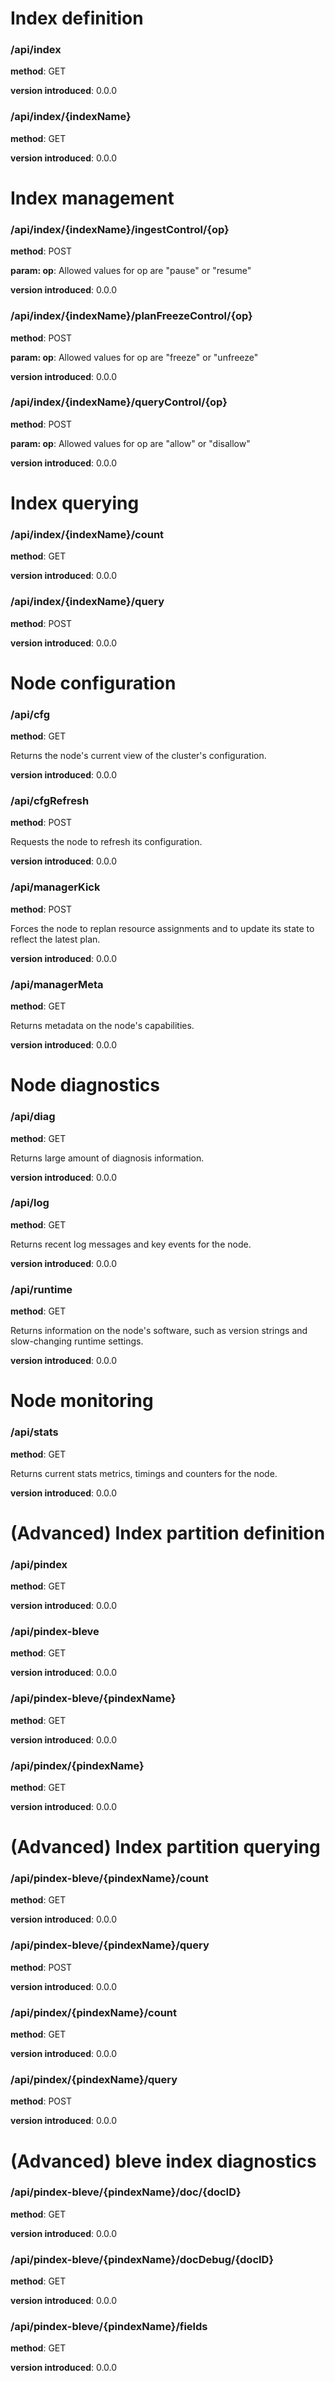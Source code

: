 # Index definition

### /api/index

**method**: GET

**version introduced**: 0.0.0

### /api/index/{indexName}

**method**: GET

**version introduced**: 0.0.0

# Index management

### /api/index/{indexName}/ingestControl/{op}

**method**: POST

**param: op**: Allowed values for op are
                          "pause" or "resume"

**version introduced**: 0.0.0

### /api/index/{indexName}/planFreezeControl/{op}

**method**: POST

**param: op**: Allowed values for op are
                          "freeze" or "unfreeze"

**version introduced**: 0.0.0

### /api/index/{indexName}/queryControl/{op}

**method**: POST

**param: op**: Allowed values for op are
                          "allow" or "disallow"

**version introduced**: 0.0.0

# Index querying

### /api/index/{indexName}/count

**method**: GET

**version introduced**: 0.0.0

### /api/index/{indexName}/query

**method**: POST

**version introduced**: 0.0.0

# Node configuration

### /api/cfg

**method**: GET

Returns the node's current view
                       of the cluster's configuration.

**version introduced**: 0.0.0

### /api/cfgRefresh

**method**: POST

Requests the node to refresh its configuration.

**version introduced**: 0.0.0

### /api/managerKick

**method**: POST

Forces the node to replan resource assignments and
                       to update its state to reflect the latest plan.

**version introduced**: 0.0.0

### /api/managerMeta

**method**: GET

Returns metadata on the node's capabilities.

**version introduced**: 0.0.0

# Node diagnostics

### /api/diag

**method**: GET

Returns large amount of diagnosis information.

**version introduced**: 0.0.0

### /api/log

**method**: GET

Returns recent log messages and key events for the node.

**version introduced**: 0.0.0

### /api/runtime

**method**: GET

Returns information on the node's software,
                       such as version strings and slow-changing
                       runtime settings.

**version introduced**: 0.0.0

# Node monitoring

### /api/stats

**method**: GET

Returns current stats metrics, timings and counters
                       for the node.

**version introduced**: 0.0.0

# (Advanced) Index partition definition

### /api/pindex

**method**: GET

**version introduced**: 0.0.0

### /api/pindex-bleve

**method**: GET

**version introduced**: 0.0.0

### /api/pindex-bleve/{pindexName}

**method**: GET

**version introduced**: 0.0.0

### /api/pindex/{pindexName}

**method**: GET

**version introduced**: 0.0.0

# (Advanced) Index partition querying

### /api/pindex-bleve/{pindexName}/count

**method**: GET

**version introduced**: 0.0.0

### /api/pindex-bleve/{pindexName}/query

**method**: POST

**version introduced**: 0.0.0

### /api/pindex/{pindexName}/count

**method**: GET

**version introduced**: 0.0.0

### /api/pindex/{pindexName}/query

**method**: POST

**version introduced**: 0.0.0

# (Advanced) bleve index diagnostics

### /api/pindex-bleve/{pindexName}/doc/{docID}

**method**: GET

**version introduced**: 0.0.0

### /api/pindex-bleve/{pindexName}/docDebug/{docID}

**method**: GET

**version introduced**: 0.0.0

### /api/pindex-bleve/{pindexName}/fields

**method**: GET

**version introduced**: 0.0.0

